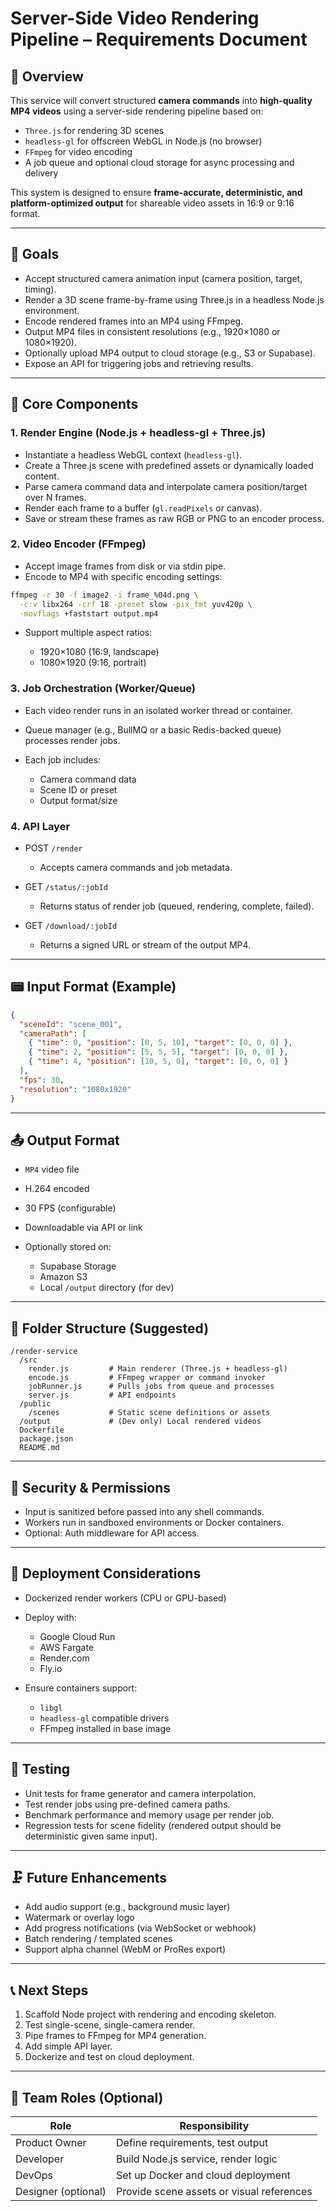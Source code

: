 # Server-Side Video Rendering Pipeline – Requirements Document

## 📌 Overview

This service will convert structured **camera commands** into **high-quality MP4 videos** using a server-side rendering pipeline based on:

* `Three.js` for rendering 3D scenes
* `headless-gl` for offscreen WebGL in Node.js (no browser)
* `FFmpeg` for video encoding
* A job queue and optional cloud storage for async processing and delivery

This system is designed to ensure **frame-accurate, deterministic, and platform-optimized output** for shareable video assets in 16:9 or 9:16 format.

---

## 🎯 Goals

* Accept structured camera animation input (camera position, target, timing).
* Render a 3D scene frame-by-frame using Three.js in a headless Node.js environment.
* Encode rendered frames into an MP4 using FFmpeg.
* Output MP4 files in consistent resolutions (e.g., 1920×1080 or 1080×1920).
* Optionally upload MP4 output to cloud storage (e.g., S3 or Supabase).
* Expose an API for triggering jobs and retrieving results.

---

## 🔧 Core Components

### 1. Render Engine (Node.js + headless-gl + Three.js)

* Instantiate a headless WebGL context (`headless-gl`).
* Create a Three.js scene with predefined assets or dynamically loaded content.
* Parse camera command data and interpolate camera position/target over N frames.
* Render each frame to a buffer (`gl.readPixels` or canvas).
* Save or stream these frames as raw RGB or PNG to an encoder process.

### 2. Video Encoder (FFmpeg)

* Accept image frames from disk or via stdin pipe.
* Encode to MP4 with specific encoding settings:

```bash
ffmpeg -r 30 -f image2 -i frame_%04d.png \
  -c:v libx264 -crf 18 -preset slow -pix_fmt yuv420p \
  -movflags +faststart output.mp4
```

* Support multiple aspect ratios:

  * 1920×1080 (16:9, landscape)
  * 1080×1920 (9:16, portrait)

### 3. Job Orchestration (Worker/Queue)

* Each video render runs in an isolated worker thread or container.
* Queue manager (e.g., BullMQ or a basic Redis-backed queue) processes render jobs.
* Each job includes:

  * Camera command data
  * Scene ID or preset
  * Output format/size

### 4. API Layer

* POST `/render`

  * Accepts camera commands and job metadata.
* GET `/status/:jobId`

  * Returns status of render job (queued, rendering, complete, failed).
* GET `/download/:jobId`

  * Returns a signed URL or stream of the output MP4.

---

## 📟 Input Format (Example)

```json
{
  "sceneId": "scene_001",
  "cameraPath": [
    { "time": 0, "position": [0, 5, 10], "target": [0, 0, 0] },
    { "time": 2, "position": [5, 5, 5], "target": [0, 0, 0] },
    { "time": 4, "position": [10, 5, 0], "target": [0, 0, 0] }
  ],
  "fps": 30,
  "resolution": "1080x1920"
}
```

---

## 📤 Output Format

* `MP4` video file
* H.264 encoded
* 30 FPS (configurable)
* Downloadable via API or link
* Optionally stored on:

  * Supabase Storage
  * Amazon S3
  * Local `/output` directory (for dev)

---

## 📁 Folder Structure (Suggested)

```
/render-service
  /src
    render.js         # Main renderer (Three.js + headless-gl)
    encode.js         # FFmpeg wrapper or command invoker
    jobRunner.js      # Pulls jobs from queue and processes
    server.js         # API endpoints
  /public
    /scenes           # Static scene definitions or assets
  /output             # (Dev only) Local rendered videos
  Dockerfile
  package.json
  README.md
```

---

## 🔐 Security & Permissions

* Input is sanitized before passed into any shell commands.
* Workers run in sandboxed environments or Docker containers.
* Optional: Auth middleware for API access.

---

## 🚀 Deployment Considerations

* Dockerized render workers (CPU or GPU-based)
* Deploy with:

  * Google Cloud Run
  * AWS Fargate
  * Render.com
  * Fly.io
* Ensure containers support:

  * `libgl`
  * `headless-gl` compatible drivers
  * FFmpeg installed in base image

---

## 🔪 Testing

* Unit tests for frame generator and camera interpolation.
* Test render jobs using pre-defined camera paths.
* Benchmark performance and memory usage per render job.
* Regression tests for scene fidelity (rendered output should be deterministic given same input).

---

## 🗜️ Future Enhancements

* Add audio support (e.g., background music layer)
* Watermark or overlay logo
* Add progress notifications (via WebSocket or webhook)
* Batch rendering / templated scenes
* Support alpha channel (WebM or ProRes export)

---

## 📞 Next Steps

1. Scaffold Node project with rendering and encoding skeleton.
2. Test single-scene, single-camera render.
3. Pipe frames to FFmpeg for MP4 generation.
4. Add simple API layer.
5. Dockerize and test on cloud deployment.

---

## 👥 Team Roles (Optional)

| Role                | Responsibility                            |
| ------------------- | ----------------------------------------- |
| Product Owner       | Define requirements, test output          |
| Developer           | Build Node.js service, render logic       |
| DevOps              | Set up Docker and cloud deployment        |
| Designer (optional) | Provide scene assets or visual references |
